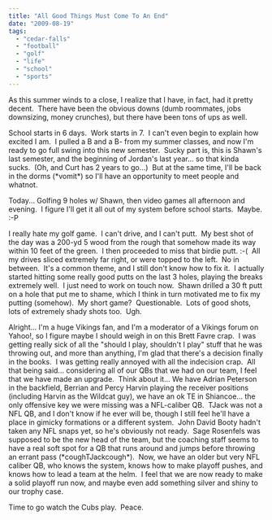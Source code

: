 ```yaml
---
title: "All Good Things Must Come To An End"
date: "2009-08-19"
tags:
  - "cedar-falls"
  - "football"
  - "golf"
  - "life"
  - "school"
  - "sports"
---
```


As this summer winds to a close, I realize that I have, in fact, had it pretty decent.  There have been the obvious downs (dumb roommates, jobs downsizing, money crunches), but there have been tons of ups as well.

School starts in 6 days.  Work starts in 7.  I can't even begin to explain how excited I am.  I pulled a B and a B- from my summer classes, and now I'm ready to go full swing into this new semester.  Sucky part is, this is Shawn's last semester, and the beginning of Jordan's last year... so that kinda sucks.  (Oh, and Curt has 2 years to go...)  But at the same time, I'll be back in the dorms (\*vomit\*) so I'll have an opportunity to meet people and whatnot.

Today... Golfing 9 holes w/ Shawn, then video games all afternoon and evening.  I figure I'll get it all out of my system before school starts.  Maybe.  :-P

I really hate my golf game.  I can't drive, and I can't putt.  My best shot of the day was a 200-yd 5 wood from the rough that somehow made its way within 10 feet of the green.  I then proceeded to miss that birdie putt. :-(  All my drives sliced extremely far right, or were topped to the left.  No in between.  It's a common theme, and I still don't know how to fix it.  I actually started hitting some really good putts on the last 3 holes, playing the breaks extremely well.  I just need to work on touch now.  Shawn drilled a 30 ft putt on a hole that put me to shame, which I think in turn motivated me to fix my putting (somehow).  My short game?  Questionable.  Lots of good shots, lots of extremely shady shots too.  Ugh.

Alright... I'm a huge Vikings fan, and I'm a moderator of a Vikings forum on Yahoo!, so I figure maybe I should weigh in on this Brett Favre crap.  I was getting really sick of all the "should I play, shouldn't I play" stuff that he was throwing out, and more than anything, I'm glad that there's a decision finally in the books.  I was getting really annoyed with all the indecision crap.  All that being said... considering all of our QBs that we had on our team, I feel that we have made an upgrade.  Think about it... We have Adrian Peterson in the backfield, Berrian and Percy Harvin playing the receiver positions (including Harvin as the Wildcat guy), we have an ok TE in Shiancoe... the only offensive key we were missing was a NFL-caliber QB.  TJack was not a NFL QB, and I don't know if he ever will be, though I still feel he'll have a place in gimicky formations or a different system.  John David Booty hadn't taken any NFL snaps yet, so he's obviously not ready.  Sage Rosenfels was supposed to be the new head of the team, but the coaching staff seems to have a real soft spot for a QB that runs around and jumps before throwing an errant pass (\*coughTJackcough\*).  Now, we have an older but very NFL caliber QB, who knows the system, knows how to make playoff pushes, and knows how to lead a team at the helm.  I feel that we are now ready to make a solid playoff run now, and maybe even add something silver and shiny to our trophy case.

Time to go watch the Cubs play.  Peace.
